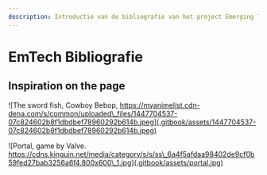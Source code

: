 ```yaml
---
description: Introductie van de bibliografie van het project Emerging Technologies.
---
```


# EmTech Bibliografie

## Inspiration on the page

![The sword fish, Cowboy Bebop, https://myanimelist.cdn-dena.com/s/common/uploaded\_files/1447704537-07c824602b8f1dbdbef78960292b614b.jpeg](.gitbook/assets/1447704537-07c824602b8f1dbdbef78960292b614b.jpeg)

![Portal, game by Valve. https://cdns.kinguin.net/media/category/s/s/ss\_6a4f5afdaa98402de9cf0b59fed27bab3256a6f4.800x600\_1.jpg](.gitbook/assets/portal.jpg)

